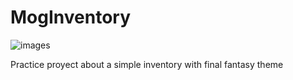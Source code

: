 # MogInventory
![images](https://github.com/user-attachments/assets/6cc11ad1-e656-42fa-9f2f-6563d658e6e9)

Practice proyect about a simple inventory with final fantasy theme
